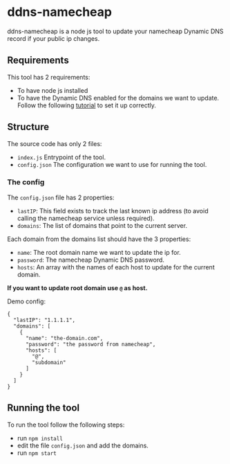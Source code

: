 # ddns-namecheap

ddns-namecheap is a node js tool to update your namecheap Dynamic DNS record if your public ip changes. 

## Requirements

This tool has 2 requirements:
- To have node js installed
- To have the Dynamic DNS enabled for the domains we want to update. Follow the following [tutorial](https://www.namecheap.com/support/knowledgebase/article.aspx/595/11/how-do-i-enable-dynamic-dns-for-a-domain/) to set it up correctly.

## Structure

The source code has only 2 files:
- `index.js` Entrypoint of the tool.
- `config.json` The configuration we want to use for running the tool.

### The config

The `config.json` file has 2 properties:
- `lastIP`: This field exists to track the last known ip address (to avoid calling the namecheap service unless required).
- `domains`: The list of domains that point to the current server.

Each domain from the domains list should have the 3 properties:
- `name`: The root domain name we want to update the ip for.
- `password`: The namecheap Dynamic DNS password.
- `hosts`: An array with the names of each host to update for the current domain.

**If you want to update root domain use `@` as host.**

Demo config:
```
{
  "lastIP": "1.1.1.1",
  "domains": [
    {
      "name": "the-domain.com",
      "password": "the password from namecheap",
      "hosts": [
        "@",
        "subdomain"
      ]
    }
  ]
}
```

## Running the tool

To run the tool follow the following steps:
- run `npm install`
- edit the file `config.json` and add the domains.
- run `npm start`
